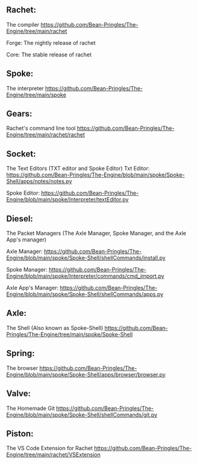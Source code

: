 ## Rachet:
The compiler
https://github.com/Bean-Pringles/The-Engine/tree/main/rachet

Forge:
The nightly release of rachet

Core:
The stable release of rachet

## Spoke:
The interpreter 
https://github.com/Bean-Pringles/The-Engine/tree/main/spoke

## Gears:
Rachet's command line tool
https://github.com/Bean-Pringles/The-Engine/tree/main/rachet/rachet

## Socket:
The Text Editors (TXT editor and Spoke Editor)
Txt Editor:
https://github.com/Bean-Pringles/The-Engine/blob/main/spoke/Spoke-Shell/apps/notes/notes.py

Spoke Editor:
https://github.com/Bean-Pringles/The-Engine/blob/main/spoke/Interpreter/textEditor.py

## Diesel:
The Packet Managers (The Axle Manager, Spoke Manager, and the Axle App's manager)

Axle Manager:
https://github.com/Bean-Pringles/The-Engine/blob/main/spoke/Spoke-Shell/shellCommands/install.py

Spoke Manager:
https://github.com/Bean-Pringles/The-Engine/blob/main/spoke/Interpreter/commands/cmd_import.py

Axle App's Manager:
https://github.com/Bean-Pringles/The-Engine/blob/main/spoke/Spoke-Shell/shellCommands/apps.py

## Axle:
The Shell (Also known as Spoke-Shell)
https://github.com/Bean-Pringles/The-Engine/tree/main/spoke/Spoke-Shell

## Spring:
The browser
https://github.com/Bean-Pringles/The-Engine/blob/main/spoke/Spoke-Shell/apps/browser/browser.py

## Valve:
The Homemade Git
https://github.com/Bean-Pringles/The-Engine/blob/main/spoke/Spoke-Shell/shellCommands/git.py

## Piston:
The VS Code Extension for Rachet
https://github.com/Bean-Pringles/The-Engine/tree/main/rachet/VSExtension